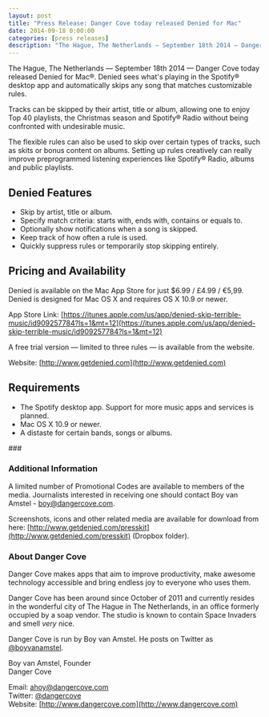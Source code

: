 ```yaml
---
layout: post
title: "Press Release: Danger Cove today released Denied for Mac"
date: 2014-09-18 0:00:00
categories: [press releases]
description: "The Hague, The Netherlands — September 18th 2014 — Danger Cove today released Denied for Mac®."
---
```


The Hague, The Netherlands — September 18th 2014 — Danger Cove today released Denied for Mac®. Denied sees what's playing in the Spotify® desktop app and automatically skips any song that matches customizable rules.

Tracks can be skipped by their artist, title or album, allowing one to enjoy Top 40 playlists, the Christmas season and Spotify® Radio without being confronted with undesirable music.

The flexible rules can also be used to skip over certain types of tracks, such as skits or bonus content on albums. Setting up rules creatively can really improve preprogrammed listening experiences like Spotify® Radio, albums and public playlists.

<!-- more -->

## Denied Features
- Skip by artist, title or album.
- Specify match criteria: starts with, ends with, contains or equals to.
- Optionally show notifications when a song is skipped.
- Keep track of how often a rule is used.
- Quickly suppress rules or temporarily stop skipping entirely.

## Pricing and Availability
Denied is available on the Mac App Store for just $6.99 / £4.99 / €5,99. Denied is designed for Mac OS X and requires OS X 10.9 or newer.

App Store Link: [https://itunes.apple.com/us/app/denied-skip-terrible-music/id909257784?ls=1&mt=12](https://itunes.apple.com/us/app/denied-skip-terrible-music/id909257784?ls=1&mt=12)

A free trial version — limited to three rules — is available from the website.

Website: [http://www.getdenied.com](http://www.getdenied.com)

## Requirements

- The Spotify desktop app. Support for more music apps and services is planned.
- Mac OS X 10.9 or newer.
- A distaste for certain bands, songs or albums.

<div class="text-center">
  ###
</div>

### Additional Information
A limited number of Promotional Codes are available to members of the media. Journalists interested in receiving one should contact Boy van Amstel - [boy@dangercove.com](mailto:boy@dangercove.com).

Screenshots, icons and other related media are available for download from here: [http://www.getdenied.com/presskit](http://www.getdenied.com/presskit) (Dropbox folder).

### About Danger Cove 
Danger Cove makes apps that aim to improve productivity, make awesome technology accessible and bring endless joy to everyone who uses them.

Danger Cove has been around since October of 2011 and currently resides in the wonderful city of The Hague in The Netherlands, in an office formerly occupied by a soap vendor. The studio is known to contain Space Invaders and smell _very_ nice.

Danger Cove is run by Boy van Amstel. He posts on Twitter as [@boyvanamstel](https://www.twitter.com/boyvanamstel).

Boy van Amstel, Founder<br>
Danger Cove

Email: [ahoy@dangercove.com](ahoy@dangercove.com)<br>
Twitter: [@dangercove](https://www.twitter.com/dangercove)<br>
Website: [http://www.dangercove.com](http://www.dangercove.com)<br>